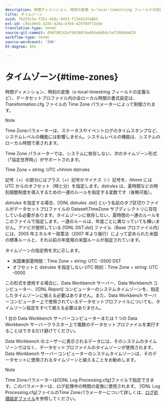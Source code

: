 ```yaml
---
description: 時間ディメンション、時刻の変換（x-local-timestring フィールドの定義など）、データセットプロファイル内の全ローカル時間の書式設定は、Transformation.cfg ファイルの Time Zone パラメーターによって制御されます。
title: タイムゾーン
uuid: 7b253c5a-f2b1-410c-9433-f13ed1d7a8b3
exl-id: c8dc49d5-3245-428a-bfb9-42970df73d3e
translation-type: tm+mt
source-git-commit: d9df90242ef96188f4e4b5e6d04cfef196b0a628
workflow-type: tm+mt
source-wordcount: '396'
ht-degree: 85%

---
```


# タイムゾーン{#time-zones}

時間ディメンション、時刻の変換（x-local-timestring フィールドの定義など）、データセットプロファイル内の全ローカル時間の書式設定は、Transformation.cfg ファイルの Time Zone パラメーターによって制御されます。

>[!NOTE]
>
>Time Zoneパラメーターは、ステータスやイベントログのタイムスタンプなど、システムレベルの機能には影響しません。システムレベルの機能は、システムのローカル時間で表されます。

Time Zone パラメーターでは、システムに依存しない、次のタイムゾーン形式（「協定世界時」）がサポートされます。

Time Zone = string: UTC +hhmm dstrules

記号（+）の部分にはプラス（+）記号かマイナス（-）記号を、*hhmm* には UTC からのオフセット（時と分）を指定します。*dstrules* は、夏時間などの時刻調整制度を導入するための一連のルールを指定する変数です（省略可能）。

*dstrules* を指定する場合、[!DNL dstrules .dst] という名前のタブ区切りファイルがデータセットプロファイルの Dataset\TimeZone サブディレクトリに存在している必要があります。タイムゾーンに依存しない、夏時間の一連のルールをこのファイルで指定します。一連のルールは、年度ごとに異なっていても構いません。アドビが提供している [!DNL DST.dst] ファイル（Base プロファイル内）には、2005 年エネルギー政策法（2007 年より施行）によって定められた米国の標準ルールと、それ以前の年度用の米国ルールが指定されています。

タイムゾーンの指定例を次に示します。

* 米国東部夏時間：Time Zone = string: UTC -0500 DST
* オフセットと dstrules を指定しない UTC 時刻：Time Zone = string: UTC -0000

この形式を使用する場合に、Data Workbench サーバー、Data Workbench コンピューター、[!DNL Report] コンピューターのシステムタイムゾーンを、指定したタイムゾーンに揃える必要はありません。また、Data Workbench サーバーコンピューター上で使用されているデータセットプロファイルについても、タイムゾーン設定をすべて揃える必要はありません。

1 台の Data Workbench サーバーコンピューターまたは 1 つの Data Workbench サーバークラスター上で複数のデータセットプロファイルを実行することはできるだけ避けてください。

Data Workbench のユーザーに表示されるデータには、そのシステムのタイムゾーンではなく、データセットプロファイルのタイムゾーンが使用されます。Data Workbench サーバーコンピューターのシステムタイムゾーンは、そのデータセットに使用されるタイムゾーンと揃えることをお勧めします。

>[!NOTE]
>
>Time Zoneパラメーターは[!DNL Log Processing.cfg]ファイルで指定できます。このパラメーターは、ログ処理中の時間の変換に使用されます。 [!DNL Log Processing.cfg]ファイルのTime Zoneパラメーターについて詳しくは、[ログ処理設定ファイル](../../../../home/c-dataset-const-proc/c-log-proc-config-file/c-abt-log-proc-config-file.md)を参照してください。
